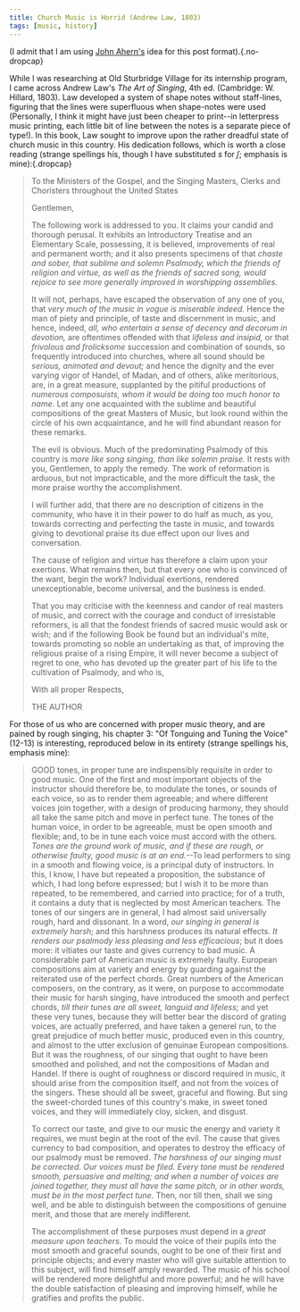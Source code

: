 ```yaml
---
title: Church Music is Horrid (Andrew Law, 1803)
tags: [music, history]
---
```

(I admit that I am using [John Ahern's](https://adfontesjournal.com/john-ahern/) idea for this post format).{.no-dropcap}

While I was researching at Old Sturbridge Village for its internship program, I came across Andrew Law's *The Art of Singing*, 4th ed. (Cambridge: W. Hillard, 1803). Law developed a system of shape notes without staff-lines, figuring that the lines were superfluous when shape-notes were used (Personally, I think it might have just been cheaper to print--in letterpress music printing, each little bit of line between the notes is a separate piece of type!). In this book, Law sought to improve upon the rather dreadful state of church music in this country. His dedication follows, which is worth a close reading (strange spellings his, though I have substituted *s* for *ſ*; emphasis is mine):{.dropcap}

> To the Ministers of the Gospel, and the Singing Masters, Clerks and Choristers throughout the United States
>
> Gentlemen,
>
> The following work is addressed to you. It claims your candid and thorough perusal. It exhibits an Introductory Treatise and an Elementary Scale, possessing, it is believed, improvements of real and permanent worth; and it also presents specimens of that *chaste and sober, that sublime and solemn Psalmody, which the friends of religion and virtue, as well as the friends of sacred song, would rejoice to see more generally improved in worshipping assemblies.*
>
> It will not, perhaps, have escaped the observation of any one of you, that *very much of the music in vogue is miserable indeed.* Hence the man of piety and principle, of taste and discernment in music, and hence, indeed, *all, who entertain a sense of decency and decorum in devotion,* are oftentimes offended with that *lifeless and insipid,* or that *frivolous and frolicksome* succession and combination of sounds, so frequently introduced into churches, where all sound should be *serious, animated and devout;* and hence the dignity and the ever varying vigor of Handel, of Madan, and of others, alike meritorious, are, in a great measure, supplanted by the pitiful productions of *numerous composuists, whom it would be doing too much honor to name.* Let any one acquainted with the sublime and beautiful compositions of the great Masters of Music, but look round within the circle of his own acquaintance, and he will find abundant reason for these remarks. 
>
> The evil is obvious. Much of the predominating Psalmody of this country is *more like song singing, than like solemn praise.* It rests with you, Gentlemen, to apply the remedy. The work of reformation is arduous, but not impracticable, and the more difficult the task, the more praise worthy the accomplishment.
>
> I will further add, that there are no description of citizens in the community, who have it in their power to do half as much, as you, towards correcting and perfecting the taste in music, and towards giving to devotional praise its due effect upon our lives and conversation.
>
> The cause of religion and virtue has therefore a claim upon your exertions. What remains then, but that every one who is convinced of the want, begin the work? Individual exertions, rendered unexceptionable, become universal, and the business is ended. 
>
> That you may criticise with the keenness and candor of real masters of music, and correct with the courage and conduct of irresistable reformers, is all that the fondest friends of sacred music would ask or wish; and if the following Book be found but an individual's mite, towards promoting so noble an undertaking as that, of improving the religious praise of a rising Empire, it will never become a subject of regret to one, who has devoted up the greater part of his life to the cultivation of Psalmody, and who is,
>
> With all proper Respects,
>
> THE AUTHOR

For those of us who are concerned with proper music theory, and are pained by rough singing, his chapter 3: "Of Tonguing and Tuning the Voice" (12-13) is interesting, reproduced below in its entirety (strange spellings his, emphasis mine): 

> GOOD tones, in proper tune are indispensibly requisite in order to good music. One of the first and most important objects of the instructor should therefore be, to modulate the tones, or sounds of each voice, so as to render them agreeable; and where different voices join together, with a design of producing harmony, they should all take the same pitch and move in perfect tune. The tones of the human voice, in order to be agreeable, must be open smooth and flexible; and, to be in tune each voice must accord with the others. *Tones are the ground work of music, and if these are rough, or otherwise faulty, good music is at an end.*--To lead performers to sing in a smooth and flowing voice, is a principal duty of instructors. In this, I know, I have but repeated a proposition, the substance of which, I had long before expressed; but I wish it to be more than repeated, to be remembered, and carried into practice; for of a truth, it contains a duty that is neglected by most American teachers. The tones of our singers are in general, I had almost said universally rough, hard and dissonant. In a word, *our singing in general is extremely harsh*; and this harshness produces its natural effects. *It renders our psalmody less pleasing and less efficacious*; but it does more: it vitiates our taste and gives currency to bad music. A considerable part of American music is extremely faulty. European compositions aim at variety and energy by guarding against the reiterated use of the perfect chords. Great numbers of the American composers, on the contrary, as it were, on purpose to accommodate their music for harsh singing, have introduced the smooth and perfect chords, *till their tunes are all sweet, languid and lifeless*; and yet these very tunes, because they will better bear the discord of grating voices, are actually preferred, and have taken a generel run, to the great prejudice of much better music, produced even in this country, and almost to the utter exclusion of genuinae European compositions. But it was the roughness, of our singing that ought to have been smoothed and polished, and not the compositions of Madan and Handel. If there is ought of roughness or discord required in music, it should arise from the composition itself, and not from the voices of the singers. These should all be sweet, graceful and flowing. But sing the sweet-chorded tunes of this country's make, in sweet toned voices, and they will immediately cloy, sicken, and disgust. 
> 		
> To correct our taste, and give to our music the energy and variety it requires, we must begin at the root of the evil. The cause that gives currency to bad composition, and operates to destroy the efficacy of our psalmody must be removed. *The harshness of our singing must be corrected. Our voices must be filed. Every tone must be rendered smooth, persuasive and melting; and when a number of voices are joined together, they must all have the same pitch, or in other words, must be in the most perfect tune.* Then, nor till then, shall we sing well, and be able to distinguish between the compositions of genuine merit, and those that are merely indifferent.
> 		
> The accomplishment of these purposes must depend in a *great measure upon teachers*. To mould the voice of their pupils into the most smooth and graceful sounds, ought to be one of their first and principle objects; and every master who will give suitable attention to this subject, will find himself amply rewarded. The music of his school will be rendered more delightful and more powerful; and he will have the double satisfaction of pleasing and improving himself, while he gratifies and profits the public.